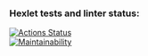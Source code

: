 ### Hexlet tests and linter status:
[![Actions Status](https://github.com/Warckut/frontend-project-12/workflows/hexlet-check/badge.svg)](https://github.com/Warckut/frontend-project-12/actions)  
[![Maintainability](https://api.codeclimate.com/v1/badges/30cf79224a084119fedd/maintainability)](https://codeclimate.com/github/Warckut/frontend-project-12/maintainability)  